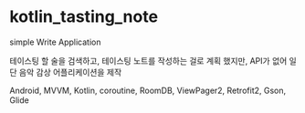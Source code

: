 # kotlin_tasting_note
simple Write Application

테이스팅 할 술을 검색하고, 테이스팅 노트를 작성하는 걸로 계획 했지만, API가 없어 일단 음악 감상 어플리케이션을 제작

Android, MVVM, Kotlin, coroutine, RoomDB, ViewPager2, Retrofit2, Gson, Glide
